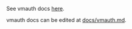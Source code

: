 See vmauth docs [here](https://docs.victoriametrics.com/vmauth/).

vmauth docs can be edited at [docs/vmauth.md](https://github.com/VictoriaMetrics/VictoriaMetrics/blob/master/docs/vmauth.md).
